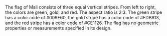 The flag of Mali consists of three equal vertical stripes. From left to right, the colors are green, gold, and red. The aspect ratio is 2:3. The green stripe has a color code of #009E60, the gold stripe has a color code of #FDB813, and the red stripe has a color code of #CE1126. The flag has no geometric properties or measurements specified in its design.